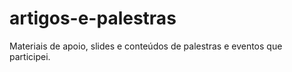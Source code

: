 # artigos-e-palestras
Materiais de apoio, slides e conteúdos de palestras e eventos que participei.
